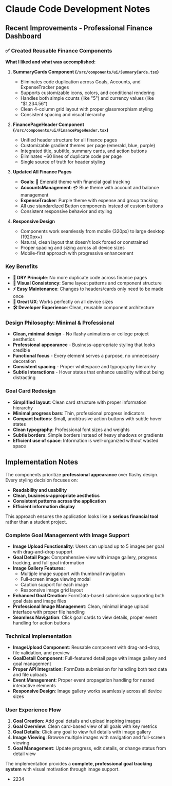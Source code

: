 # Claude Code Development Notes

## Recent Improvements - Professional Finance Dashboard

### ✅ Created Reusable Finance Components

**What I liked and what was accomplished:**

1. **SummaryCards Component (`/src/components/ui/SummaryCards.tsx`)**
   - Eliminates code duplication across Goals, Accounts, and ExpenseTracker pages
   - Supports customizable icons, colors, and conditional rendering
   - Handles both simple counts (like "5") and currency values (like "$1,234.56")
   - Clean 4-column grid layout with proper glassmorphism styling
   - Consistent spacing and visual hierarchy

2. **FinancePageHeader Component (`/src/components/ui/FinancePageHeader.tsx`)**
   - Unified header structure for all finance pages
   - Customizable gradient themes per page (emerald, blue, purple)
   - Integrated title, subtitle, summary cards, and action buttons
   - Eliminates ~60 lines of duplicate code per page
   - Single source of truth for header styling

3. **Updated All Finance Pages**
   - **Goals**: 🎯 Emerald theme with financial goal tracking
   - **AccountsManagement**: 💳 Blue theme with account and balance management
   - **ExpenseTracker**: Purple theme with expense and group tracking
   - All use standardized Button components instead of custom buttons
   - Consistent responsive behavior and styling

4. **Responsive Design**
   - Components work seamlessly from mobile (320px) to large desktop (1920px+)
   - Natural, clean layout that doesn't look forced or constrained
   - Proper spacing and sizing across all device sizes
   - Mobile-first approach with progressive enhancement

### Key Benefits
- **🔄 DRY Principle**: No more duplicate code across finance pages
- **🎨 Visual Consistency**: Same layout patterns and component structure
- **⚡ Easy Maintenance**: Changes to headers/cards only need to be made once
- **📱 Great UX**: Works perfectly on all device sizes
- **🛠️ Developer Experience**: Clean, reusable component architecture

### Design Philosophy: Minimal & Professional
- **Clean, minimal design** - No flashy animations or college project aesthetics
- **Professional appearance** - Business-appropriate styling that looks credible
- **Functional focus** - Every element serves a purpose, no unnecessary decoration
- **Consistent spacing** - Proper whitespace and typography hierarchy
- **Subtle interactions** - Hover states that enhance usability without being distracting

### Goal Card Redesign
- **Simplified layout**: Clean card structure with proper information hierarchy
- **Minimal progress bars**: Thin, professional progress indicators
- **Compact buttons**: Small, unobtrusive action buttons with subtle hover states
- **Clean typography**: Professional font sizes and weights
- **Subtle borders**: Simple borders instead of heavy shadows or gradients
- **Efficient use of space**: Information is well-organized without wasted space

## Implementation Notes

The components prioritize **professional appearance** over flashy design. Every styling decision focuses on:
- **Readability and usability**
- **Clean, business-appropriate aesthetics**
- **Consistent patterns across the application**
- **Efficient information display**

This approach ensures the application looks like a **serious financial tool** rather than a student project.

### Complete Goal Management with Image Support
- **Image Upload Functionality**: Users can upload up to 5 images per goal with drag-and-drop support
- **Goal Detail Page**: Comprehensive view with image gallery, progress tracking, and full goal information
- **Image Gallery Features**:
  * Multiple image support with thumbnail navigation
  * Full-screen image viewing modal
  * Caption support for each image
  * Responsive image grid layout
- **Enhanced Goal Creation**: FormData-based submission supporting both goal data and image files
- **Professional Image Management**: Clean, minimal image upload interface with proper file handling
- **Seamless Navigation**: Click goal cards to view details, proper event handling for action buttons

### Technical Implementation
- **ImageUpload Component**: Reusable component with drag-and-drop, file validation, and preview
- **GoalDetail Component**: Full-featured detail page with image gallery and goal management
- **Proper API Integration**: FormData submission for handling both text data and file uploads
- **Event Management**: Proper event propagation handling for nested interactive elements
- **Responsive Design**: Image gallery works seamlessly across all device sizes

### User Experience Flow
1. **Goal Creation**: Add goal details and upload inspiring images
2. **Goal Overview**: Clean card-based view of all goals with key metrics
3. **Goal Details**: Click any goal to view full details with image gallery
4. **Image Viewing**: Browse multiple images with navigation and full-screen viewing
5. **Goal Management**: Update progress, edit details, or change status from detail view

The implementation provides a **complete, professional goal tracking system** with visual motivation through image support.
- 2234
